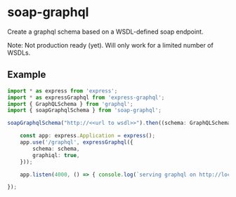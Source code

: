 # soap-graphql

Create a graphql schema based on a WSDL-defined soap endpoint.

Note: Not production ready (yet). Will only work for a limited number of WSDLs.

## Example
```typescript
import * as express from 'express';
import * as expressGraphql from 'express-graphql';
import { GraphQLSchema } from 'graphql';
import { soapGraphqlSchema } from 'soap-graphql';

soapGraphqlSchema("http://<<url to wsdl>>").then((schema: GraphQLSchema) => {

    const app: express.Application = express();
    app.use('/graphql', expressGraphql({
        schema: schema,
        graphiql: true,
    }));

    app.listen(4000, () => { console.log(`serving graphql on http://localhost:4000/graphql`) });

});
```
